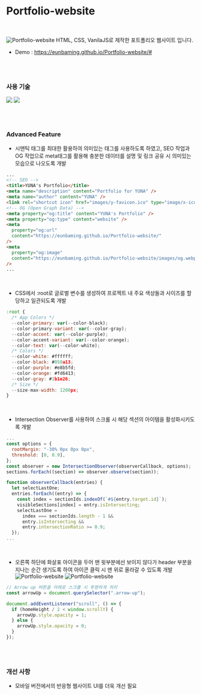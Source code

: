 # Portfolio-website

<br/>

![Portfolio-website](https://github.com/eunbaming/Portfolio-website/assets/110072947/d12305a4-bf7d-451a-9d3c-f3fc91c89b2c)
HTML, CSS, VanilaJS로 제작한 포트폴리오 웹사이트 입니다.

+ Demo : https://eunbaming.github.io/Portfolio-website/#

<br/>
<br/>

### 사용 기술 

<a href="#"><img src="https://img.shields.io/badge/HTML5-E34F26?style=flat-square&logo=HTML5&logoColor=white"/></a>
<a href="#"><img src="https://img.shields.io/badge/CSS3-1572B6?style=flat-square&logo=CSS3&logoColor=white"/></a>

<br/>
<br/>

### Advanced Feature

+ 시맨틱 태그를 최대한 활용하여 의미있는 태그를 사용하도록 하였고, SEO 작업과 OG 작업으로 meta태그를 활용해 충분한 데이터를 설명 및 링크 공유 시 의미있는 모습으로 나오도록 개발

```html
...
<!-- SEO -->
<title>YUNA's Portfolio</title>
<meta name="description" content="Portfolio for YUNA" />
<meta name="author" content="YUNA" />
<link rel="shortcut icon" href="images/y-favicon.ico" type="image/x-icon" />
<!-- OG (Open Graph Data) -->
<meta property="og:title" content="YUNA's Portfolio" />
<meta property="og:type" content="website" />
<meta
  property="og:url"
  content="https://eunbaming.github.io/Portfolio-website/"
/>
<meta
  property="og:image"
  content="https://eunbaming.github.io/Portfolio-website/images/og.webp"
/>
...
```

<br/>

+ CSS에서 :root로 글로벌 변수를 생성하여 프로젝트 내 주요 색상들과 사이즈를 할당하고 일관되도록 개발

```javascript
:root {
  /* App Colors */
  --color-primary: var(--color-black);
  --color-primary-variant: var(--color-gray);
  --color-accent: var(--color-purple);
  --color-accent-variant: var(--color-orange);
  --color-text: var(--color-white);
  /* Colors */
  --color-white: #ffffff;
  --color-black: #050a13;
  --color-purple: #e8b5fd;
  --color-orange: #fd6413;
  --color-gray: #1b1e26;
  /* Size */
  --size-max-width: 1200px;
}
```

<br/>

+ Intersection Observer를 사용하여 스크롤 시 해당 섹션의 아이템을 활성화시키도록 개발

```javascript
...
const options = {
  rootMargin: "-30% 0px 0px 0px",
  threshold: [0, 0.9],
};
const observer = new IntersectionObserver(observerCallback, options);
sections.forEach((section) => observer.observe(section));

function observerCallback(entries) {
  let selectLastOne;
  entries.forEach((entry) => {
    const index = sectionIds.indexOf(`#${entry.target.id}`);
    visibleSections[index] = entry.isIntersecting;
    selectLastOne =
      index === sectionIds.length - 1 &&
      entry.isIntersecting &&
      entry.intersectionRatio >= 0.9;
  });
...
```

<br/>

+ 오른쪽 하단에 화살표 아이콘을 두어 맨 윗부분에선 보이지 않다가 header 부분을 지나는 순간 생기도록 하여 아이콘 클릭 시 맨 위로 올라갈 수 있도록 개발
![Portfolio-website](https://github.com/eunbaming/Portfolio-website/assets/110072947/d12305a4-bf7d-451a-9d3c-f3fc91c89b2c)
![Portfolio-website](https://github.com/eunbaming/Portfolio-website/assets/110072947/20ee6b6f-1fda-4804-aff8-c263103eafa9)
```javascript
// Arrow up 버튼을 아래로 스크롤 시 투명하게 처리
const arrowUp = document.querySelector(".arrow-up");

document.addEventListener("scroll", () => {
  if (homeHeight / 2 < window.scrollY) {
    arrowUp.style.opacity = 1;
  } else {
    arrowUp.style.opacity = 0;
  }
});
```

<br/>
<br/>

### 개선 사항

+ 모바일 버전에서의 반응형 웹사이트 UI를 더욱 개선 필요
